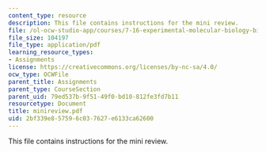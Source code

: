 ```yaml
---
content_type: resource
description: This file contains instructions for the mini review.
file: /ol-ocw-studio-app/courses/7-16-experimental-molecular-biology-biotechnology-ii-spring-2005/2bf339e857596c037627e6133ca62600_minireview.pdf
file_size: 104197
file_type: application/pdf
learning_resource_types:
- Assignments
license: https://creativecommons.org/licenses/by-nc-sa/4.0/
ocw_type: OCWFile
parent_title: Assignments
parent_type: CourseSection
parent_uid: 79ed537b-9f51-49f0-bd10-812fe3fd7b11
resourcetype: Document
title: minireview.pdf
uid: 2bf339e8-5759-6c03-7627-e6133ca62600
---
```

This file contains instructions for the mini review.